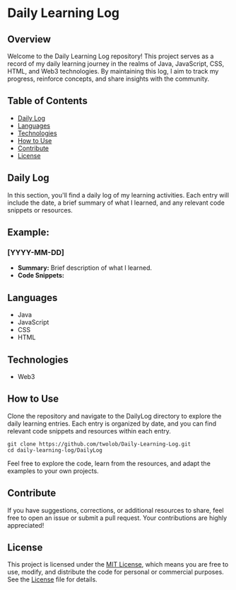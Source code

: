 <!DOCTYPE html>
<html lang="en">
<head>
    <meta charset="UTF-8">
    <meta name="viewport" content="width=device-width, initial-scale=1.0">
</head>
<body>
    <h1>Daily Learning Log</h1>
    <h2>Overview</h2>
    <p>Welcome to the Daily Learning Log repository! This project serves as a record of my daily learning journey in the realms of Java, JavaScript, CSS, HTML, and Web3 technologies. By maintaining this log, I aim to track my progress, reinforce concepts, and share insights with the community.</p>
    <h2>Table of Contents</h2>
    <ul>
        <li><a href="Daily-Log">Daily Log</a></li>
        <li><a href="#languages">Languages</a></li>
        <li><a href="#technologies">Technologies</a></li>
        <li><a href="#how-to-use">How to Use</a></li>
        <li><a href="#contribute">Contribute</a></li>
        <li><a href="#license">License</a></li>
    </ul>
    <h2 id="daily-log">Daily Log</h2>
    <p>In this section, you'll find a daily log of my learning activities. Each entry will include the date, a brief summary of what I learned, and any relevant code snippets or resources.</p>
    <h2>Example:</h2>
    <h3>[YYYY-MM-DD]</h3>
    <ul>
        <li><strong>Summary:</strong> Brief description of what I learned.</li>
        <li><strong>Code Snippets:</strong></li>
    </ul>
    <h2 id="languages">Languages</h2>
    <ul>
        <li>Java</li>
        <li>JavaScript</li>
        <li>CSS</li>
        <li>HTML</li>
    </ul>
    <h2 id="technologies">Technologies</h2>
    <ul>
        <li>Web3</li>
    </ul>
    <h2 id="how-to-use">How to Use</h2>
    <p>Clone the repository and navigate to the DailyLog directory to explore the daily learning entries. Each entry is organized by date, and you can find relevant code snippets and resources within each entry.</p>
    <code>git clone https://github.com/twolob/Daily-Learning-Log.git</code><br>
    <code>cd daily-learning-log/DailyLog</code><p></p>
    <p>Feel free to explore the code, learn from the resources, and adapt the examples to your own projects.</p>
    <h2 id="contribute">Contribute</h2>
    <p>If you have suggestions, corrections, or additional resources to share, feel free to open an issue or submit a pull request. Your contributions are highly appreciated!</p>
    <h2 id="license">License</h2>
    <p>This project is licensed under the <a href="LICENSE">MIT License</a>, which means you are free to use, modify, and distribute the code for personal or commercial purposes. See the <a href="LICENSE">License</a> file for details.</p>
</body>
</html>
